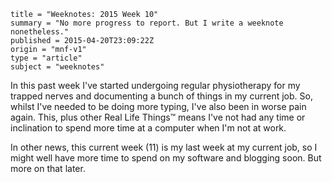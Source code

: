 ```
title = "Weeknotes: 2015 Week 10"
summary = "No more progress to report. But I write a weeknote nonetheless."
published = 2015-04-20T23:09:22Z
origin = "mnf-v1"
type = "article"
subject = "weeknotes"
```

In this past week I've started undergoing regular physiotherapy for my trapped
nerves and documenting a bunch of things in my current job. So, whilst I've
needed to be doing more typing, I've also been in worse pain again. This, plus
other Real Life Things™ means I've not had any time or inclination to spend
more time at a computer when I'm not at work.

In other news, this current week (11) is my last week at my current job, so I
might well have more time to spend on my software and blogging soon. But more
on that later.
